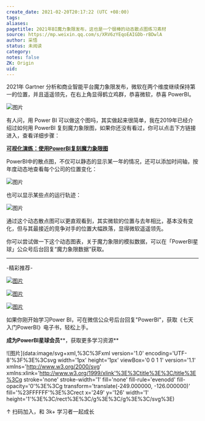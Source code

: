 ```yaml
---
create_date: 2021-02-20T20:17:22 (UTC +08:00)
tags:
aliases:
pagetitle: 2021年BI魔力象限发布，这也是一个很棒的动态散点图练习素材
source: https://mp.weixin.qq.com/s/XRV6zYEqoEAIGDb-rBDwlA
author: 采悟
status: 未阅读
category:
notes: false
ZK: Origin
uid:
---
```


2021年 Gartner 分析和商业智能平台魔力象限发布，微软在两个维度继续保持第一的位置，并且遥遥领先，在右上角显得鹤立鸡群，恭喜微软，恭喜 PowerBI。

![图片](https://mmbiz.qpic.cn/mmbiz_jpg/aHEbZtANQJPVREibjr5xsOtY1apVqibCCNQH6aUC46JB7hibtBZSicqbVKw7ncxsWGrnBhsgicaLahX3jxpVT6FvPdA/640?wx_fmt=jpeg&wxfrom=5&wx_lazy=1&wx_co=1)

有人问，用 Power BI 可以做这个图吗，其实做起来很简单，我在2019年已经介绍过如何用 PowerBI 复刻魔力象限图，如果你还没有看过，你可以点击下方链接进入，查看详细步骤：

[**可视化演练：使用PowerBI复刻魔力象限图**](http://mp.weixin.qq.com/s?__biz=MzA4MzQwMjY4MA==&mid=2484068412&idx=1&sn=c99a083aaea5ce52fb773443fd37977e&chksm=8e0c4aebb97bc3fd3f77e7ed2a165e5e71cce251fd9c1217c5ea9bb06db8b787eefc3a8fed87&scene=21#wechat_redirect)  

PowerBI中的散点图，不仅可以静态的显示某一年的情况，还可以添加时间轴，按年度动态地查看每个公司的位置变化：

![图片](https://mmbiz.qpic.cn/mmbiz_gif/aHEbZtANQJOxLT0yic4w5RsGV1EyFgKKiae2g6hibNDNQVLcJzVQ8iacmVsR8yia0iaTCoPeuPDYmoxLd0MqSy4fqw5w/640?wx_fmt=gif&wxfrom=5&wx_lazy=1)

也可以显示某些点的运行轨迹：

![图片](https://mmbiz.qpic.cn/mmbiz_gif/aHEbZtANQJOxLT0yic4w5RsGV1EyFgKKiarsF5t0HLPMGuibM3AsgsibUvngoVUibW0nd5WrFxTdXR1K3JRnQ3x3awg/640?wx_fmt=gif&wxfrom=5&wx_lazy=1)

通过这个动态散点图可以更直观看到，其实微软的位置与去年相比，基本没有变化，但与其最接近的竞争对手的位置大幅跌落，显得微软遥遥领先。

你可以尝试做一下这个动态图表，关于魔力象限的模拟数据，可以在「PowerBI星球」公众号后台回复“魔力象限数据”获取。

___

\-精彩推荐-

[![图片](https://mmbiz.qpic.cn/mmbiz_jpg/aHEbZtANQJOojexubCy39PJZJic24XlI9IC8Fhx57SVYiciave3T7sAxeLXXZgrAzhAsUHXC3dxpU1fp72ChD8ibfw/640?wx_fmt=jpeg&wxfrom=5&wx_lazy=1&wx_co=1)](http://mp.weixin.qq.com/s?__biz=MzA4MzQwMjY4MA==&mid=2484074255&idx=1&sn=0c183ee84fd7fcc4e9dfb6baf39580c0&chksm=8e0c5dd8b97bd4ce1a617be83fe88938a0ba49668102ca3d10794c0e530f38c2950df75cf2ee&scene=21#wechat_redirect)

[![图片](https://mmbiz.qpic.cn/mmbiz_jpg/aHEbZtANQJP8Cvmfx7v8oUqdoQaMmuDAG2GibhzIydz7aGIyMr9drbJx6vevzfXib5D6NFtuR4Qu3TVQibQRqrVWg/640?wx_fmt=jpeg&wxfrom=5&wx_lazy=1&wx_co=1)](http://mp.weixin.qq.com/s?__biz=MzA4MzQwMjY4MA==&mid=2484072121&idx=1&sn=4b6b96811e263c4079f606cfab14976f&chksm=8e0c446eb97bcd7876ffa2d5bb5feae5c175353d1e957b72ae3732ad67c89a6f9f42c61af833&scene=21#wechat_redirect)

[![图片](https://mmbiz.qpic.cn/mmbiz_jpg/aHEbZtANQJMst6LMfyIX5sg2QmEtLfjxR5h1x8nrN7ibw97H9HjLSB59iaf2JLMtwY8OUcKiacK35ybYfpaoVNuGQ/640?wx_fmt=jpeg&wxfrom=5&wx_lazy=1&wx_co=1)](http://mp.weixin.qq.com/s?__biz=MzA4MzQwMjY4MA==&mid=2484071399&idx=1&sn=44b4ba20c1cbe657f77b6c8d144b2b30&chksm=8e0c4130b97bc826d87746723f940404ce82ac9ebb38572bbfb1a89d7a48aaa750dffd92a28d&scene=21#wechat_redirect)

如果你刚开始学习Power BI，可在微信公众号后台回复"PowerBI"，获取《七天入门PowerBI》电子书，轻松上手。

**成为PowerBI星球会员****，获取更多学习资源**

![图片](data:image/svg+xml,%3C%3Fxml version='1.0' encoding='UTF-8'%3F%3E%3Csvg width='1px' height='1px' viewBox='0 0 1 1' version='1.1' xmlns='http://www.w3.org/2000/svg' xmlns:xlink='http://www.w3.org/1999/xlink'%3E%3Ctitle%3E%3C/title%3E%3Cg stroke='none' stroke-width='1' fill='none' fill-rule='evenodd' fill-opacity='0'%3E%3Cg transform='translate(-249.000000, -126.000000)' fill='%23FFFFFF'%3E%3Crect x='249' y='126' width='1' height='1'%3E%3C/rect%3E%3C/g%3E%3C/g%3E%3C/svg%3E)

↑ 扫码加入，和 3k+ 学习者一起成长
